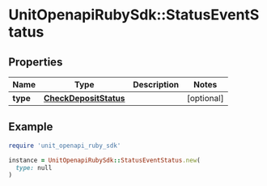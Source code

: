 # UnitOpenapiRubySdk::StatusEventStatus

## Properties

| Name | Type | Description | Notes |
| ---- | ---- | ----------- | ----- |
| **type** | [**CheckDepositStatus**](CheckDepositStatus.md) |  | [optional] |

## Example

```ruby
require 'unit_openapi_ruby_sdk'

instance = UnitOpenapiRubySdk::StatusEventStatus.new(
  type: null
)
```

